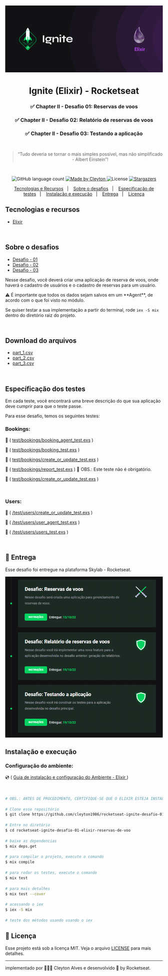 <p align="center">
  <img  src="./assets/cover-elixir.png">
</p>

<h1 align="center">
  Ignite (Elixir) - Rocketseat
</h1>

<h3 align="center">
✅  Chapter II - Desafio 01: Reservas de voos
</h3>

<h3 align="center">
✅  Chapter II - Desafio 02: Relatório de reservas de voos
</h3>

<h3 align="center">
✅  Chapter II - Desafio 03: Testando a aplicação
</h3>

</p>

</br>

<blockquote align="center">“Tudo deveria se tornar o mais simples possível, mas não simplificado - Albert Einstein”!</blockquote>

</br>
<p align="center">
  <img alt="GitHub language count" src="https://img.shields.io/github/languages/count/cleyton1986/rocketseat-ignite-desafio-01-elixir-reservas-de-voo?color=%2304D361">

  <a href="https://www.linkedin.com/in/cleytonalves">
    <img alt="Made by Cleyton" src="https://img.shields.io/badge/Made%20by-Cleyton_Alves-Alves%2304D361">
  </a>

  <img alt="License" src="https://img.shields.io/badge/license-MIT-%2304D361">

  <a href="https://github.com/cleyton1986/rocketseat-ignite-desafio-01-elixir-reservas-de-voo/stargazers">
    <img alt="Stargazers" src="https://img.shields.io/github/stars/cleyton1986/rocketseat-ignite-desafio-01-elixir-reservas-de-voo?style=social">
  </a>
</p>

<p align="center">
  <a href="#tecnologias-e-recursos">Tecnologias e Recursos</a>&nbsp;&nbsp;&nbsp;|&nbsp;&nbsp;&nbsp;
  <a href="#sobre-o-desafios">Sobre o desafios</a>&nbsp;&nbsp;&nbsp;|&nbsp;&nbsp;&nbsp;
  <a href="#específicação-dos-testes">Especificação de testes</a>&nbsp;&nbsp;&nbsp;|&nbsp;&nbsp;&nbsp;
  <a href="#instalação-e-execução">Instalação e execução</a>&nbsp;&nbsp;&nbsp;|&nbsp;&nbsp;&nbsp;
  <a href="#calendar-entrega">Entrega</a>&nbsp;&nbsp;&nbsp;|&nbsp;&nbsp;&nbsp;
  <a href="#memo-licença">Licença</a>
</p>


## Tecnologias e recursos

- [Elixir](https://elixir-lang.org/install.html)

</br>

## Sobre o desafios

- [Desafio - 01](https://www.notion.so/Desafio-01-Reservas-de-voos-f5fd8814ce904360b2500449143e589e)
- [Desafio - 02](https://www.notion.so/Desafio-02-Relat-rio-de-reservas-de-voos-cd44db56fc0a432896c23475a21b8f29)
- [Desafio - 03](https://www.notion.so/Desafio-03-Testando-a-aplica-o-723c200d933d41b598046078e462d822#9add5718b53f4e409a609597fb95d494)

Nesse desafio, você deverá criar uma aplicação de reserva de voos, onde haverá o cadastro de usuários e o cadastro de reservas para um usuário.

<aside>
⚠️ É importante que todos os dados sejam salvos em um **Agent**, de acordo com o que foi visto no módulo.

</aside>

Se quiser testar a sua implementação a partir do terminal, rode `iex -S mix` dentro do diretório raiz do projeto.

</br>

##  Download do arquivos

  - [part_1.csv](https://s3.us-west-2.amazonaws.com/secure.notion-static.com/ef3f1650-5374-4430-bc33-e89b51ad949a/part_1.csv?X-Amz-Algorithm=AWS4-HMAC-SHA256&X-Amz-Content-Sha256=UNSIGNED-PAYLOAD&X-Amz-Credential=AKIAT73L2G45EIPT3X45%2F20221009%2Fus-west-2%2Fs3%2Faws4_request&X-Amz-Date=20221009T171439Z&X-Amz-Expires=86400&X-Amz-Signature=3a6ca573d89e80c776360553e7ee101df7fecd6f13e514d81aae6e4386c67f74&X-Amz-SignedHeaders=host&response-content-disposition=filename%20%3D%22part_1.csv%22&x-id=GetObject)
  - [part_2.csv](https://s3.us-west-2.amazonaws.com/secure.notion-static.com/019635f0-d0ed-4b42-b69b-939d7492563c/part_2.csv?X-Amz-Algorithm=AWS4-HMAC-SHA256&X-Amz-Content-Sha256=UNSIGNED-PAYLOAD&X-Amz-Credential=AKIAT73L2G45EIPT3X45%2F20221009%2Fus-west-2%2Fs3%2Faws4_request&X-Amz-Date=20221009T171454Z&X-Amz-Expires=86400&X-Amz-Signature=acbba6d6829dc3db1e469e5a667aed0b7b7bca060406f468fb2b9cf426f5150c&X-Amz-SignedHeaders=host&response-content-disposition=filename%20%3D%22part_2.csv%22&x-id=GetObject)
  - [part_3.csv](https://s3.us-west-2.amazonaws.com/secure.notion-static.com/4800edf6-8d81-4209-9841-b45a9d8fa951/part_3.csv?X-Amz-Algorithm=AWS4-HMAC-SHA256&X-Amz-Content-Sha256=UNSIGNED-PAYLOAD&X-Amz-Credential=AKIAT73L2G45EIPT3X45%2F20221009%2Fus-west-2%2Fs3%2Faws4_request&X-Amz-Date=20221009T171507Z&X-Amz-Expires=86400&X-Amz-Signature=941ef4e47d2d52cf08409c9d909ac93fde2472bdfdb9605b9f9571153a8cf413&X-Amz-SignedHeaders=host&response-content-disposition=filename%20%3D%22part_3.csv%22&x-id=GetObject)

</br>

## Específicação dos testes

Em cada teste, você encontrará uma breve descrição do que sua aplicação deve cumprir para que o teste passe.

Para esse desafio, temos os seguintes testes:

### Bookings:

<p>
  🧪 (
    <a href="https://www.notion.so/Testes-test-bookings-booking_agent_test-exs-f1aeba950bd244168d78120d802b14b5">test/bookings/booking_agent_test.exs</a>
  )
</p>

<p>
  🧪 (
    <a href="https://www.notion.so/Testes-test-bookings-booking_test-exs-f438dcbbb5ca4f369678e15049aa6bc0">test/bookings/booking_test.exs</a>
  )
</p>

<p>
  🧪 (
    <a href="https://www.notion.so/Testes-test-bookings-create_or_update_test-exs-3cffdfc8a85d42c1823373bce2497592">test/bookings/create_or_update_test.exs</a>
  )
</p>

<p>
  🧪 (
    <a href="https://www.notion.so/Teste-test-bookings-report_test-exs-6d37d678415f48f186d5779a2bcf20f4">test/bookings/report_test.exs</a>
  ) 👀 OBS.: Este teste não é obrigatório.
</p>

<p>
  🧪 (
    <a href="https://www.notion.so/Testes-test-bookings-create_or_update_test-exs-3cffdfc8a85d42c1823373bce2497592">test/bookings/create_or_update_test.exs</a>
  )
</p>
</br>

### Users:

<p>
  🧪 (
    <a href="https://www.notion.so/Teste-test-users-create_or_update_test-exs-e7c929008e7a491c9aeaa9ee36a12457">/test/users/create_or_update_test.exs</a>
  )
</p>

<p>
  🧪 (
    <a href="https://www.notion.so/Teste-test-users-user_agent_test-exs-e1b36b62855540bc9573ceebe4bbc6ad">/test/users/user_agent_test.exs</a>
  )
</p>

<p>
  🧪 (
    <a href="https://www.notion.so/Teste-test-users-users_test-exs-d1272b91269f4989ad4e919d302b140b">/test/users/users_test.exs</a>
  )
</p>

</br>

## :calendar: Entrega

Esse desafio foi entregue na plataforma Skylab - Rocketseat.
</br>

<p align="center">
  <img  src="./assets/test-result.png">
</p>

## Instalação e execução

### Configuração do ambiente:
<p>
  💿 (
    <a href="https://www.notion.so/Ambiente-de-desenvolvimento-Trilha-Elixir-aa2399b4ec17447582d04cbce8ffa12f">Guia de instalação e configuração do Ambiente - Elixir </a>
  )
</p>
</br>

```bash
# OBS.: ANTES DE PROCEDIMENTO, CERTIFIQUE-SE QUE O ELIXIR ESTEJA INSTALADO NO SEU COMPUTADOR CORRETAMENTE.

# Clone esse repositório
$ git clone https://github.com/cleyton1986/rocketseat-ignite-desafio-01-elixir-reservas-de-voo

# Entre no diretório
$ cd rocketseat-ignite-desafio-01-elixir-reservas-de-voo

# baixe as dependencias
$ mix deps.get

# para compilar o projeto, execute o comando
$ mix compile

# para rodar os testes, execute o comando
$ mix test

# para mais detalhes
$ mix test --cover

# acessando o iex
$ iex -S mix

# teste dos métodos usando usando o iex

```
## :memo: Licença

Esse projeto está sob a licença MIT. Veja o arquivo [LICENSE](LICENSE) para mais detalhes.

---

 implementado por 👨🏽‍💻 Cleyton Alves e desenvolvido 💜 by Rocketseat.


